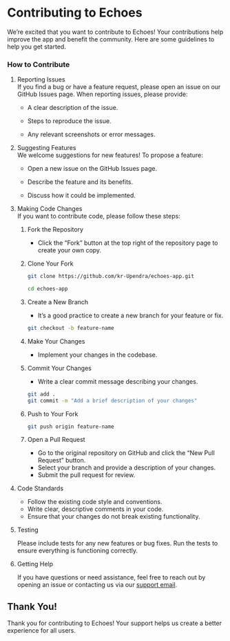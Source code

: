 # Contributing to Echoes

We’re excited that you want to contribute to Echoes! Your contributions help improve the app and benefit the community. Here are some guidelines to help you get started.

### How to Contribute

1.  Reporting Issues <br/>
    If you find a bug or have a feature request, please open an issue on our GitHub Issues page. When reporting issues, please provide:

    - A clear description of the issue.

    - Steps to reproduce the issue.

    - Any relevant screenshots or error messages.

2.  Suggesting Features <br />
    We welcome suggestions for new features! To propose a feature:

    - Open a new issue on the GitHub Issues page.

    - Describe the feature and its benefits.
    - Discuss how it could be implemented.

3.  Making Code Changes<br />
    If you want to contribute code, please follow these steps:

    1. Fork the Repository

       - Click the “Fork” button at the top right of the repository page to create your own copy.

    2. Clone Your Fork

       ```bash
       git clone https://github.com/kr-Upendra/echoes-app.git

       cd echoes-app
       ```

    3. Create a New Branch

       - It’s a good practice to create a new branch for your feature or fix.

       ```bash
       git checkout -b feature-name
       ```

    4. Make Your Changes

       - Implement your changes in the codebase.

    5. Commit Your Changes

       - Write a clear commit message describing your changes.

       ```bash
       git add .
       git commit -m "Add a brief description of your changes"
       ```

    6. Push to Your Fork

       ```bash
       git push origin feature-name

       ```

    7. Open a Pull Request

       - Go to the original repository on GitHub and click the “New Pull Request” button.
       - Select your branch and provide a description of your changes.
       - Submit the pull request for review.

4.  Code Standards

    - Follow the existing code style and conventions.
    - Write clear, descriptive comments in your code.
    - Ensure that your changes do not break existing functionality.

5.  Testing

    Please include tests for any new features or bug fixes.
    Run the tests to ensure everything is functioning correctly.

6.  Getting Help

    If you have questions or need assistance, feel free to reach out by opening an issue or contacting us via our [support email]("mailto://kupendra.dev@gmail.com").

## Thank You!

Thank you for contributing to Echoes! Your support helps us create a better experience for all users.
